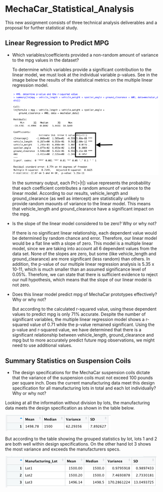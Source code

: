 # MechaCar_Statistical_Analysis
This new assignment consists of three technical analysis deliverables and a proposal for further statistical study. 

## Linear Regression to Predict MPG

- Which variables/coefficients provided a non-random amount of variance to the mpg values in the dataset?

    To determine which variables provide a significant contribution to the linear model, we must look at the individual variable p-values. See in the image below the results of the statistical metrics on the multiple linear regression model.

    ![Statistical_Summary](/Images/Multipe_Linear_Reg.png)

    In the summary output, each Pr(>|t|) value represents the probability that each coefficient contributes a random amount of variance to the linear model. According to our results, vehicle_length and ground_clearance (as well as intercept) are statistically unlikely to provide random maounts of variance to the linear model. This means that vehicle_length and ground_clearance have a significant impact on the mpg.

- Is the slope of the linear model considered to be zero? Why or why not?

    If there is no significant linear relationship, each dependent value would be determined by random chance and error. Therefore, our linear model would be a flat line with a slope of zero.
    This model is a multiple linear model, since we are taking into account all 6 dependent values from the data set. None of the slopes are zero, but some (like vehicle_length and ground_clearance) are more significant (less random) than others.
    In addition, the p-value of our multiple linear regression analysis is 5.35 x 10-11, which is much smaller than an assumed significance level of 0.05%. Therefore, we can state that there is sufficient evidence to reject our null hypothesis, which means that the slope of our linear model is not zero.

- Does this linear model predict mpg of MechaCar prototypes effectively? Why or why not?

    But according to the calculated r-squared value, using these dependent values to predict mpg is only 71% accurate. Despite the number of significant variables, the multiple linear regression model shows a r-squared value of 0.71 while the p-value remained significant. Using the p-value and r-squared value, we have determined that there is a significant relationship between vehicle_length, ground_clearance and mpg but to more accurately predict future mpg observations, we might need to use additional values. 


## Summary Statistics on Suspension Coils

- The design specifications for the MechaCar suspension coils dictate that the variance of the suspension coils must not exceed 100 pounds per square inch. Does the current manufacturing data meet this design specification for all manufacturing lots in total and each lot individually? Why or why not?

Looking at all the information without division by lots, the manufacturing data meets the design specification as shown in the table below.

![Summary](/Images/Summary.png)

But according to the table showing the grouped statistics by lot, lots 1 and 2 are both well within design specifications. On the other hand lot 3 shows the most variance and exceeds the manufacturers specs.

![Grouped_Summary](/Images/Grouped_Summary.png)
